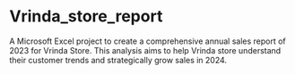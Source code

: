 # Vrinda_store_report
A Microsoft Excel project to create a comprehensive annual sales report of 2023 for Vrinda Store. This analysis aims to help Vrinda store understand their customer trends and strategically grow sales in 2024.
